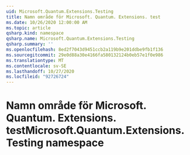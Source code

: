 ```yaml
---
uid: Microsoft.Quantum.Extensions.Testing
title: Namn område för Microsoft. Quantum. Extensions. test
ms.date: 10/26/2020 12:00:00 AM
ms.topic: article
qsharp.kind: namespace
qsharp.name: Microsoft.Quantum.Extensions.Testing
qsharp.summary: ''
ms.openlocfilehash: 8ed2f7043d9451ccb2a119b9e201ddbe9fb1f136
ms.sourcegitcommit: 29e0d88a30e4166fa580132124b0eb57e1f0e986
ms.translationtype: MT
ms.contentlocale: sv-SE
ms.lasthandoff: 10/27/2020
ms.locfileid: "92726724"
---
```

# <a name="microsoftquantumextensionstesting-namespace"></a><span data-ttu-id="5ee65-102">Namn område för Microsoft. Quantum. Extensions. test</span><span class="sxs-lookup"><span data-stu-id="5ee65-102">Microsoft.Quantum.Extensions.Testing namespace</span></span>



